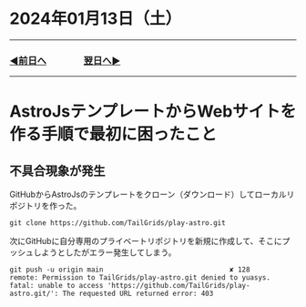 # 2024年01月13日（土）

---

### [◀️前日へ](https://github.com/yuasys/chatty-journal/blob/main/2024/01/2024-01-12.md)&emsp;&emsp;&emsp;&emsp;[翌日へ▶️](https://github.com/yuasys/chatty-journal/blob/main/2024/01/2024-01-14.md)

---

# AstroJsテンプレートからWebサイトを作る手順で最初に困ったこと

## 不具合現象が発生
 
 GitHubからAstroJsのテンプレートをクローン（ダウンロード）してローカルリポジトリを作った。  

 ```
git clone https://github.com/TailGrids/play-astro.git
```

 次にGitHubに自分専用のプライベートリポジトリを新規に作成して、そこにプッシュしようとしたがエラー発生してしまう。

 ```
git push -u origin main                               ✘ 128 
remote: Permission to TailGrids/play-astro.git denied to yuasys.
fatal: unable to access 'https://github.com/TailGrids/play-astro.git/': The requested URL returned error: 403
```



